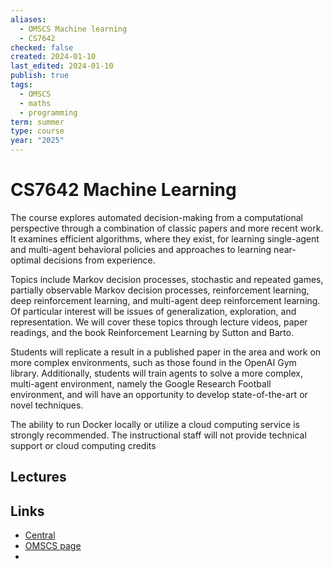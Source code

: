 ```yaml
---
aliases:
  - OMSCS Machine learning
  - CS7642
checked: false
created: 2024-01-10
last_edited: 2024-01-10
publish: true
tags:
  - OMSCS
  - maths
  - programming
term: summer
type: course
year: "2025"
---
```

# CS7642 Machine Learning

The course explores automated decision-making from a computational perspective through a combination of classic papers and more recent work. It examines efficient algorithms, where they exist, for learning single-agent and multi-agent behavioral policies and approaches to learning near-optimal decisions from experience.

Topics include Markov decision processes, stochastic and repeated games, partially observable Markov decision processes, reinforcement learning, deep reinforcement learning, and multi-agent deep reinforcement learning. Of particular interest will be issues of generalization, exploration, and representation. We will cover these topics through lecture videos, paper readings, and the book Reinforcement Learning by Sutton and Barto.

Students will replicate a result in a published paper in the area and work on more complex environments, such as those found in the OpenAI Gym library. Additionally, students will train agents to solve a more complex, multi-agent environment, namely the Google Research Football environment, and will have an opportunity to develop state-of-the-art or novel techniques.

The ability to run Docker locally or utilize a cloud computing service is strongly recommended. The instructional staff will not provide technical support or cloud computing credits

## Lectures


## Links
- [Central](https://www.omscentral.com/courses/reinforcement-learning-and-decision-making/reviews)
- [OMSCS page](https://omscs.gatech.edu/cs-7642-reinforcement-learning)
- 